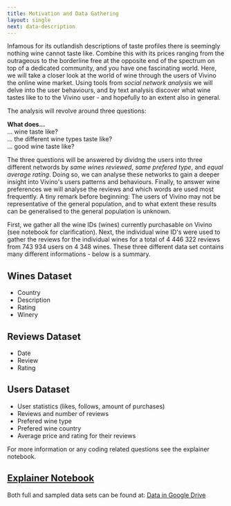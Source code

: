 ```yaml
---
title: Motivation and Data Gathering
layout: single
next: data-description
---
```


Infamous for its outlandish descriptions of taste profiles there is seemingly nothing wine cannot taste like. Combine this with its prices ranging from the outrageous to the borderline free at the opposite end of the spectrum on top of a dedicated community, and you have one fascinating world. Here, we will take a closer look at the world of wine through the users of Vivino the online wine market. Using tools from _social network analysis_ we will delve into the user behaviours, and by text analysis discover what wine tastes like to to the Vivino user - and hopefully to an extent also in general. 


The analysis will revolve around three questions:

**What does...** \
... wine taste like? \
... the different wine types taste like? \
... good wine taste like? 

The three questions will be answered by dividng the users into three different networds by _same wines reviewed_, _same prefered type_, and _equal average rating_. Doing so, we can analyse these networks to gain a deeper insight into Vivino's users patterns and behaviours. Finally, to answer wine preferences we will analyse the reviews and which words are used most frequently. A tiny remark before beginning: The users of Vivino may not be representative of the general population, and to what extent these results can be generalised to the general population is unknown.

First, we gather all the wine IDs (wines) currently purchasable on Vivino (see notebook for clarification). Next, the individual wine ID's were used to gather the reviews for the individual wines for a total of 4 446 322 reviews from 743 934 users on 4 348 wines. These three different data set contains many different informations - below is a summary.

## Wines Dataset
- Country
- Description
- Rating
- Winery

## Reviews Dataset
- Date
- Review
- Rating

## Users Dataset
- User statistics (likes, follows, amount of purchases)
- Reviews and number of reviews
- Prefered wine type
- Prefered wine country 
- Average price and rating for their reviews

For more information or any coding related questions see the explainer notebook.
## [Explainer Notebook](explainer-notebook.html)

Both full and sampled data sets can be found at:
[Data in Google Drive](https://drive.google.com/drive/folders/1AVIChxho5jlkVDVasJ2eWtBTVQ9cJAQp?usp=share_link)
